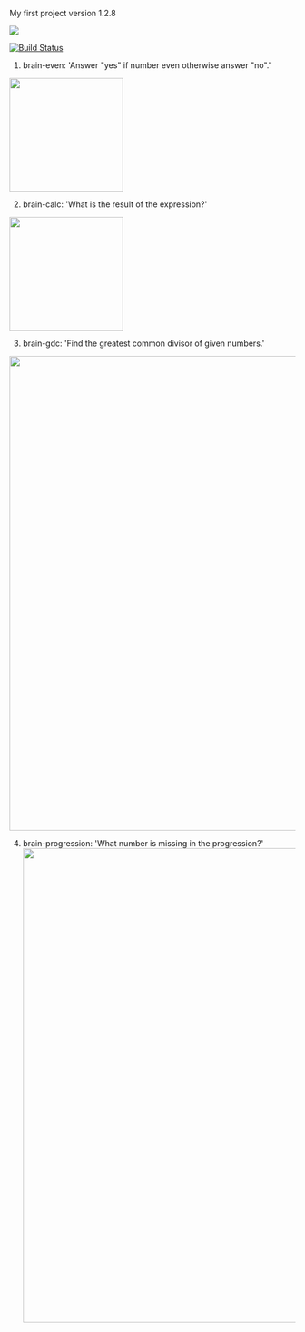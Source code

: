 My first project
version 1.2.8

<a href="https://codeclimate.com/github/YuriySho/project-lvl1-s450/maintainability"><img src="https://api.codeclimate.com/v1/badges/1038860f400832da83b5/maintainability" /></a>

[![Build Status](https://travis-ci.org/YuriySho/project-lvl1-s450.svg?branch=master)](https://travis-ci.org/YuriySho/project-lvl1-s450)

1. brain-even: 'Answer "yes" if number even otherwise answer "no".'

<a href="https://asciinema.org/a/hSVlBgTmOvExl2o2nXt2cv3fT"><img src="https://asciinema.org/a/14.png" width="200"/></a>

2. brain-calc: 'What is the result of the expression?'

<a href="https://asciinema.org/a/66EqbEXhO4uYJyTeqfdVkhGKT"><img src="https://asciinema.org/a/14.png" width="200"/></a>

3. brain-gdc: 'Find the greatest common divisor of given numbers.'

<a href="https://asciinema.org/a/PMoUgvv1UEFpKIu4S4EO9nBiI"><img src="https://asciinema.org/a/14.png" width="836"/></a>

4. brain-progression: 'What number is missing in the progression?'
<a href="https://asciinema.org/a/14"><img src="https://asciinema.org/a/14.png" width="836"/></a>

